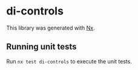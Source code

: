 # di-controls

This library was generated with [Nx](https://nx.dev).

## Running unit tests

Run `nx test di-controls` to execute the unit tests.
